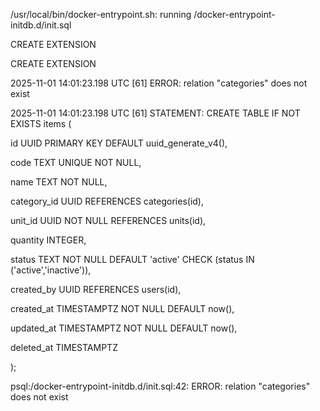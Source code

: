 /usr/local/bin/docker-entrypoint.sh: running /docker-entrypoint-initdb.d/init.sql


CREATE EXTENSION


CREATE EXTENSION


2025-11-01 14:01:23.198 UTC [61] ERROR: relation "categories" does not exist


2025-11-01 14:01:23.198 UTC [61] STATEMENT: CREATE TABLE IF NOT EXISTS items (


id UUID PRIMARY KEY DEFAULT uuid_generate_v4(),


code TEXT UNIQUE NOT NULL,


name TEXT NOT NULL,


category_id UUID REFERENCES categories(id),


unit_id UUID NOT NULL REFERENCES units(id),


quantity INTEGER,


status TEXT NOT NULL DEFAULT 'active' CHECK (status IN ('active','inactive')),


created_by UUID REFERENCES users(id),


created_at TIMESTAMPTZ NOT NULL DEFAULT now(),


updated_at TIMESTAMPTZ NOT NULL DEFAULT now(),


deleted_at TIMESTAMPTZ


);


psql:/docker-entrypoint-initdb.d/init.sql:42: ERROR: relation "categories" does not exist
